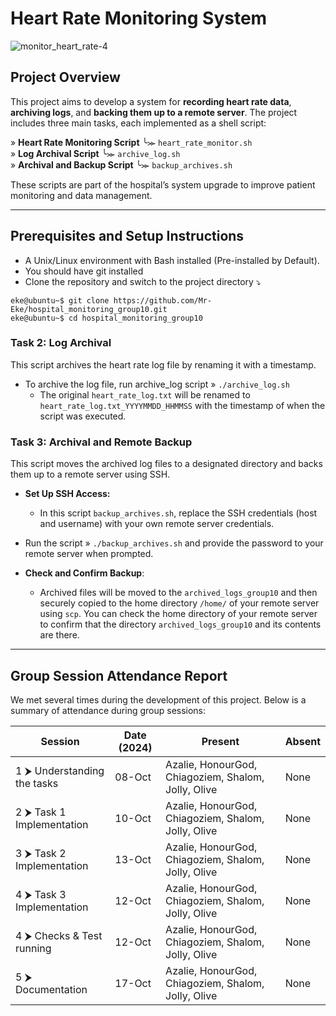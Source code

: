 # Heart Rate Monitoring System
![monitor_heart_rate-4](https://github.com/user-attachments/assets/e00238e6-07d4-4fe1-b2d9-be0301855760)
## Project Overview
This project aims to develop a system for **recording heart rate data**, **archiving logs**, and **backing them up to a remote server**. The project includes three main tasks, each implemented as a shell script:

»  **Heart Rate Monitoring Script**  ╰⪼   `heart_rate_monitor.sh`  
»  **Log Archival Script**  ╰⪼   `archive_log.sh`  
»  **Archival and Backup Script**  ╰⪼   `backup_archives.sh`  
  
These scripts are part of the hospital’s system upgrade to improve patient monitoring and data management.  

---
## Prerequisites and Setup Instructions
- A Unix/Linux environment with Bash installed (Pre-installed by Default).
- You should have git installed
- Clone the repository and switch to the project directory ⤵️
```
eke@ubuntu~$ git clone https://github.com/Mr-Eke/hospital_monitoring_group10.git
eke@ubuntu~$ cd hospital_monitoring_group10
```
### Task 2: Log Archival
This script archives the heart rate log file by renaming it with a timestamp.
- To archive the log file, run archive_log script » `./archive_log.sh`
   - The original `heart_rate_log.txt` will be renamed to `heart_rate_log.txt_YYYYMMDD_HHMMSS` with the timestamp of when the script was executed.
### Task 3: Archival and Remote Backup
This script moves the archived log files to a designated directory and backs them up to a remote server using SSH.
- **Set Up SSH Access:**
  - In this script `backup_archives.sh`, replace the SSH credentials (host and username) with your own remote server credentials.
- Run the script » `./backup_archives.sh` and provide the password to your remote server when prompted.

- **Check and Confirm Backup**:
  - Archived files will be moved to the `archived_logs_group10` and then securely copied to the home directory `/home/` of your remote server using `scp`. You can check the home directory of your remote server to confirm that the directory `archived_logs_group10` and its contents are there.

---  
## Group Session Attendance Report

We met several times during the development of this project. Below is a summary of attendance during group sessions:

| **Session**                                    | **Date (2024)**      | **Present**                                               | **Absent** |
|------------------------------------------------|---------------|-----------------------------------------------------------|------------|
| 1 ⮞ Understanding the tasks                | 08-Oct    | Azalie, HonourGod, Chiagoziem, Shalom, Jolly, Olive        | None       |
| 2 ⮞ Task 1 Implementation              | 10-Oct    | Azalie, HonourGod, Chiagoziem, Shalom, Jolly, Olive        | None       |
| 3 ⮞ Task 2 Implementation              | 13-Oct    | Azalie, HonourGod, Chiagoziem, Shalom, Jolly, Olive        | None       |
| 4 ⮞ Task 3 Implementation              | 12-Oct    | Azalie, HonourGod, Chiagoziem, Shalom, Jolly, Olive        | None       |
| 4 ⮞ Checks & Test running                  | 12-Oct    | Azalie, HonourGod, Chiagoziem, Shalom, Jolly, Olive        | None       |
| 5 ⮞ Documentation                      | 17-Oct    | Azalie, HonourGod, Chiagoziem, Shalom, Jolly, Olive        | None       |  
